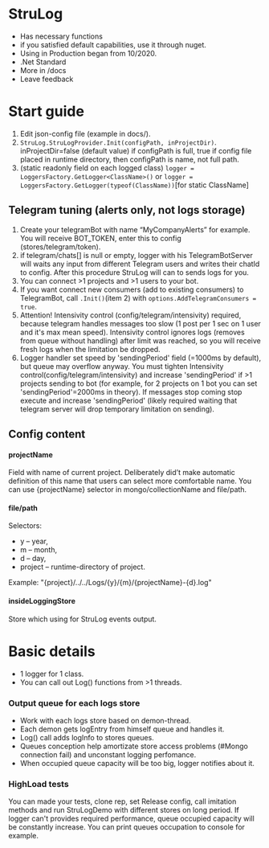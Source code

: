 # StruLog
- Has necessary functions
- if you satisfied default capabilities, use it through nuget.
- Using in Production began from 10/2020.
- .Net Standard
- More in /docs
- Leave feedback

# Start guide
1. Edit json-config file (example in docs/).
2. `StruLog.StruLogProvider.Init(configPath, inProjectDir)`. inProjectDir=false (default value) if configPath is full, true if config file placed in runtime directory, then configPath is name, not full path.
3. (static readonly field on each logged class) `logger = LoggersFactory.GetLogger<ClassName>()` or `logger = LoggersFactory.GetLogger(typeof(ClassName))`[for static ClassName]

## Telegram tuning (alerts only, not logs storage)
1. Create your telegramBot with name “MyCompanyAlerts” for example. You will receive BOT_TOKEN, enter this to config (stores/telegram/token).
2. if telegram/chats[] is null or empty, logger with his TelegramBotServer will waits any input from different Telegram users and writes their chatId to config. After this procedure StruLog will can to sends logs for you.
3. You can connect >1 projects and >1 users to your bot.
4. If you want connect new consumers (add to existing consumers) to TelegramBot, call ```.Init()```(item 2) with ```options.AddTelegramConsumers = true```.
5. Attention! Intensivity control (config/telegram/intensivity) required, because telegram handles messages too slow (1 post per 1 sec on 1 user and it's max mean speed). Intensivity control ignores logs (removes from queue without handling) after limit was reached, so you will receive fresh logs when the limitation be dropped.
6. Logger handler set speed by 'sendingPeriod' field (=1000ms by default), but queue may overflow anyway. You must tighten Intensivity control(config/telegram/intensivity) and increase 'sendingPeriod' if >1 projects sending to bot (for example, for 2 projects on 1 bot you can set 'sendingPeriod'=2000ms in theory). If messages stop coming stop execute and increase 'sendingPeriod' (likely required waiting that telegram server will drop temporary limitation on sending). 

## Config content
#### projectName
Field with name of current project. Deliberately did’t make automatic definition of this name that users can select more comfortable name.
You can use {projectName} selector in mongo/collectionName and file/path.
#### file/path
Selectors:
- y – year,
- m – month,
- d – day,
- project – runtime-directory of project.

Example: "{project}/../../Logs/{y}/{m}/{projectName}-{d}.log"
#### insideLoggingStore
Store which using for StruLog events output.
# Basic details
- 1 logger for 1 class.
- You can call out Log() functions from >1 threads.

### Output queue for each logs store
- Work with each logs store based on demon-thread.
- Each demon gets logEntry from himself queue and handles it. 
- Log() call adds logInfo to stores queues. 
- Queues conception help amortizate store access problems (#Mongo connection fail) and unconstant logging perfomance.
- When occupied queue capacity will be too big, logger notifies about it.

### HighLoad tests
You can made your tests, clone rep, set Release config, call imitation methods and run StruLogDemo with different stores on long period. If logger can't provides required performance, queue occupied capacity will be constantly increase. You can print queues occupation to console for example.
